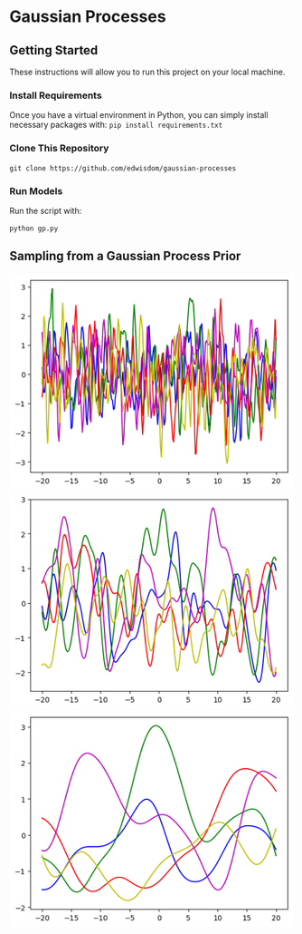 # Gaussian Processes

## Getting Started

These instructions will allow you to run this project on your local machine.

### Install Requirements

Once you have a virtual environment in Python, you can simply install necessary packages with: `pip install requirements.txt`

### Clone This Repository

```
git clone https://github.com/edwisdom/gaussian-processes
```

### Run Models

Run the script with:

```
python gp.py
```

## Sampling from a Gaussian Process Prior

![alt text](https://github.com/edwisdom/gaussian-processes/blob/master/gp_plot_1.png "RBF Kernel with l = 0.25")
![alt text](https://github.com/edwisdom/gaussian-processes/blob/master/gp_plot_2.png)
![alt text](https://github.com/edwisdom/gaussian-processes/blob/master/gp_plot_3.png)
